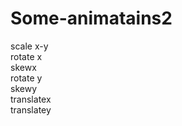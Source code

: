 # Some-animatains2<!DOCTYPE html>
<html lang="en">
<head>
  <meta charset="UTF-8">
  <meta http-equiv="X-UA-Compatible" content="IE=edge">
  <meta name="viewport" content="width=device-width, initial-scale=1.0">
  <title>Document</title>
</head>
<link rel="stylesheet" href="style.css">
<style>
</style>
<body>
  <div class="cont">
    <div class="box1">scale x-y</div>
    <div class="box2">rotate x</div>
    <div class="box3">skewx</div>
    <div class="box4">rotate y</div>
    <div class="box5">skewy</div>
    <div class="box6">translatex</div>
    <div class="box7">translatey</div>
    <div class="box8"></div>
    <div class="box9"></div>



  </div></div>
</body>
</html>
